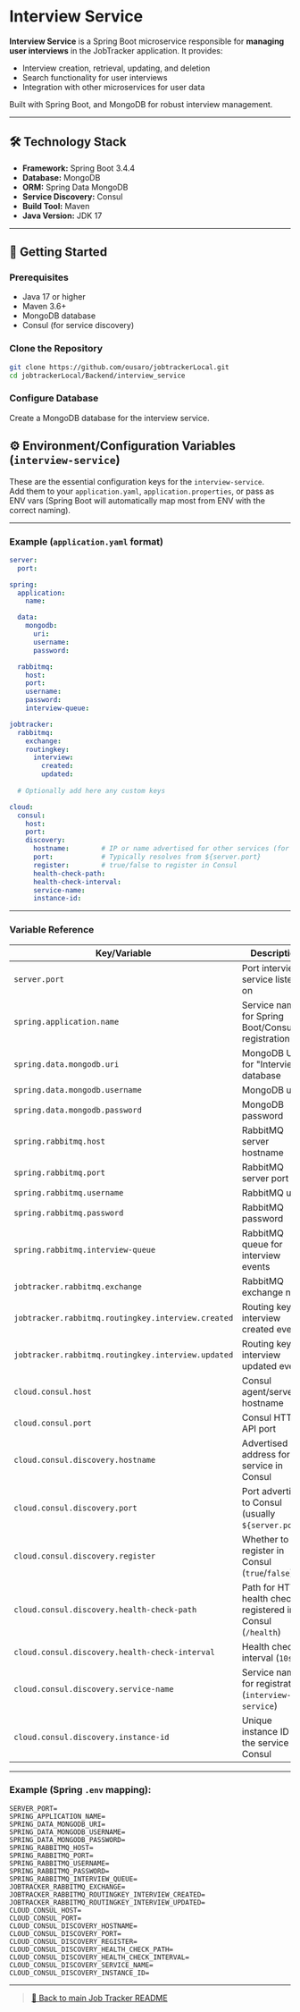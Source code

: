 #  Interview Service

**Interview Service** is a Spring Boot microservice responsible for **managing user interviews** in the JobTracker application. It provides:

-  Interview creation, retrieval, updating, and deletion
-  Search functionality for user interviews
-  Integration with other microservices for user data

Built with Spring Boot, and MongoDB for robust interview management.

---

## 🛠️ Technology Stack

- **Framework:** Spring Boot 3.4.4
- **Database:** MongoDB
- **ORM:** Spring Data MongoDB
- **Service Discovery:** Consul
- **Build Tool:** Maven
- **Java Version:** JDK 17

---

## 🚀 Getting Started

### Prerequisites
- Java 17 or higher
- Maven 3.6+
- MongoDB database
- Consul (for service discovery)

### Clone the Repository

```bash
git clone https://github.com/ousaro/jobtrackerLocal.git
cd jobtrackerLocal/Backend/interview_service
```

### Configure Database

Create a MongoDB database for the interview service.



## ⚙️ Environment/Configuration Variables (`interview-service`)

These are the essential configuration keys for the `interview-service`.  
Add them to your `application.yaml`, `application.properties`, or pass as ENV vars (Spring Boot will automatically map most from ENV with the correct naming).

---

### Example (`application.yaml` format)

```yaml
server:
  port:

spring:
  application:
    name:

  data:
    mongodb:
      uri:
      username:
      password:

  rabbitmq:
    host:
    port:
    username:
    password:
    interview-queue:

jobtracker:
  rabbitmq:
    exchange:
    routingkey:
      interview:
        created:
        updated:
  
  # Optionally add here any custom keys

cloud:
  consul:
    host:
    port:
    discovery:
      hostname:        # IP or name advertised for other services (for service discovery)
      port:            # Typically resolves from ${server.port}
      register:        # true/false to register in Consul
      health-check-path:
      health-check-interval:
      service-name:
      instance-id:
```

---

### Variable Reference

| Key/Variable                                       | Description                                                                    |
|----------------------------------------------------|--------------------------------------------------------------------------------|
| `server.port`                                      | Port interview-service listens on                                               |
| `spring.application.name`                          | Service name for Spring Boot/Consul registration                                |
| `spring.data.mongodb.uri`                          | MongoDB URI for "Interviews" database                                           |
| `spring.data.mongodb.username`                     | MongoDB user                                                                   |
| `spring.data.mongodb.password`                     | MongoDB password                                                               |
| `spring.rabbitmq.host`                             | RabbitMQ server hostname                                                       |
| `spring.rabbitmq.port`                             | RabbitMQ server port                                                           |
| `spring.rabbitmq.username`                         | RabbitMQ user                                                                  |
| `spring.rabbitmq.password`                         | RabbitMQ password                                                              |
| `spring.rabbitmq.interview-queue`                  | RabbitMQ queue for interview events                                            |
| `jobtracker.rabbitmq.exchange`                     | RabbitMQ exchange name                                                         |
| `jobtracker.rabbitmq.routingkey.interview.created` | Routing key for interview created event                                         |
| `jobtracker.rabbitmq.routingkey.interview.updated` | Routing key for interview updated event                                         |
| `cloud.consul.host`                                | Consul agent/server hostname                                                    |
| `cloud.consul.port`                                | Consul HTTP API port                                                           |
| `cloud.consul.discovery.hostname`                  | Advertised address for this service in Consul                                  |
| `cloud.consul.discovery.port`                      | Port advertised to Consul (usually `${server.port}`)                            |
| `cloud.consul.discovery.register`                  | Whether to register in Consul (`true`/`false`)                                 |
| `cloud.consul.discovery.health-check-path`         | Path for HTTP health check registered in Consul (`/health`)                     |
| `cloud.consul.discovery.health-check-interval`     | Health check interval (`10s`)                                                   |
| `cloud.consul.discovery.service-name`              | Service name for registration (`interview-service`)                             |
| `cloud.consul.discovery.instance-id`               | Unique instance ID for the service in Consul                                    |

---

### Example (Spring `.env` mapping):

```env
SERVER_PORT=
SPRING_APPLICATION_NAME=
SPRING_DATA_MONGODB_URI=
SPRING_DATA_MONGODB_USERNAME=
SPRING_DATA_MONGODB_PASSWORD=
SPRING_RABBITMQ_HOST=
SPRING_RABBITMQ_PORT=
SPRING_RABBITMQ_USERNAME=
SPRING_RABBITMQ_PASSWORD=
SPRING_RABBITMQ_INTERVIEW_QUEUE=
JOBTRACKER_RABBITMQ_EXCHANGE=
JOBTRACKER_RABBITMQ_ROUTINGKEY_INTERVIEW_CREATED=
JOBTRACKER_RABBITMQ_ROUTINGKEY_INTERVIEW_UPDATED=
CLOUD_CONSUL_HOST=
CLOUD_CONSUL_PORT=
CLOUD_CONSUL_DISCOVERY_HOSTNAME=
CLOUD_CONSUL_DISCOVERY_PORT=
CLOUD_CONSUL_DISCOVERY_REGISTER=
CLOUD_CONSUL_DISCOVERY_HEALTH_CHECK_PATH=
CLOUD_CONSUL_DISCOVERY_HEALTH_CHECK_INTERVAL=
CLOUD_CONSUL_DISCOVERY_SERVICE_NAME=
CLOUD_CONSUL_DISCOVERY_INSTANCE_ID=
```

---

> [🔗 Back to main Job Tracker README](../../README.md)  
